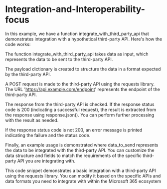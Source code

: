 # Integration-and-Interoperability-focus
In this example, we have a function integrate_with_third_party_api that demonstrates integration with a hypothetical third-party API. Here's how the code works:

The function integrate_with_third_party_api takes data as input, which represents the data to be sent to the third-party API.

The payload dictionary is created to structure the data in a format expected by the third-party API.

A POST request is made to the third-party API using the requests library. The URL 'https://api.example.com/endpoint' represents the endpoint of the third-party API.

The response from the third-party API is checked. If the response status code is 200 (indicating a successful request), the result is extracted from the response using response.json(). You can perform further processing with the result as needed.

If the response status code is not 200, an error message is printed indicating the failure and the status code.

Finally, an example usage is demonstrated where data_to_send represents the data to be integrated with the third-party API. You can customize the data structure and fields to match the requirements of the specific third-party API you are integrating with.

This code snippet demonstrates a basic integration with a third-party API using the requests library. You can modify it based on the specific APIs and data formats you need to integrate with within the Microsoft 365 ecosystem
